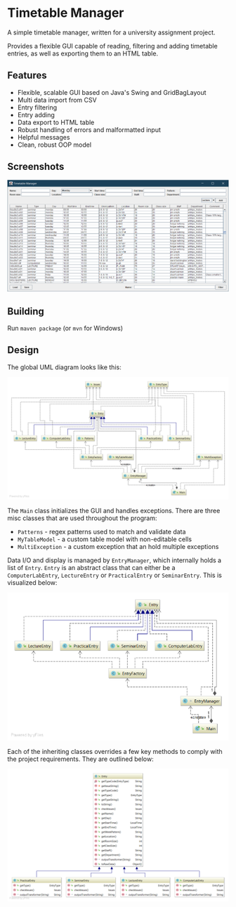 # Timetable Manager
A simple timetable manager, written for a university assignment project.

Provides a flexible GUI capable of reading, filtering and adding timetable entries, as well as exporting them to an HTML table.

## Features
* Flexible, scalable GUI based on Java's Swing and GridBagLayout
* Multi data import from CSV
* Entry filtering
* Entry adding
* Data export to HTML table
* Robust handling of errors and malformatted input
* Helpful messages
* Clean, robust OOP model

## Screenshots
![Screenshot](_img/screenshot.png)

## Building
Run `maven package` (or `mvn` for Windows)

## Design
The global UML diagram looks like this:

![Global UML](_img/whole.png)

The `Main` class initializes the GUI and handles exceptions. There are three misc classes that are used throughout the program:
* `Patterns` - regex patterns used to match and validate data
* `MyTableModel` - a custom table model with non-editable cells
* `MultiException` - a custom exception that an hold multiple exceptions

Data I/O and display is managed by `EntryManager`, which internally holds a list of `Entry`. `Entry` is an abstract class that can either be a `ComputerLabEntry`, `LectureEntry` or `PracticalEntry` or `SeminarEntry`. This is visualized below:

![Inheritance UML](_img/inheritance.png)

Each of the inheriting classes overrides a few key methods to comply with the project requirements. They are outlined below:

![Overridden methods UML](_img/overrides.png)